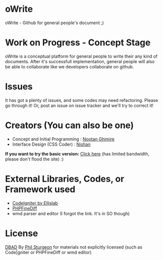 oWrite
======

oWrite - Github for general people's document ;)

Work on Progress - Concept Stage
==========================

oWrite is a conceptual platform for general people to write their any kind of documents. After it's successfull
implementation, general people will also be able to collaborate like we developers collaborate on github. 


Issues
======

It has got a plenty of issues, and some codes may need refactoring. Please go through it!
Or, post an issue on issue tracker and we'll try to correct it!


Creators (You can also be one)
===========

 - Concept and Initial Programming : [Nootan Ghimire](http://nootanghimire.github.io) 
 - Interface Design (CSS Coder) : [Nishan](https://github.com/Nishan13)
 
**If you want to try the basic version:** [Click here](http://www.owrite.co.nf) (has limited bandwidth, please don't flood the site) :)

External Libraries, Codes, or Framework used
=============================

 - [CodeIgniter by Ellislab](https://github.com/EllisLab/CodeIgniter)
 - [PHPFineDiff](https://github.com/gorhill/PHP-FineDiff)
 - wmd parser and editor (I forgot the link. It's in SO though)


License
========

[DBAD](https://github.com/philsturgeon/dbad) By [Phil Sturgeon](https://github.com/philsturgeon) for materials not explicitly licensed (such as Code|gniter or PHPFineDiff or wmd editor)
